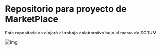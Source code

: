 # Repositorio para proyecto de MarketPlace

Este repositorio se alojará el trabajo colaborativo bajo el marco de SCRUM 

![img](https://i.ibb.co/ZNLxYCx/24.png)


